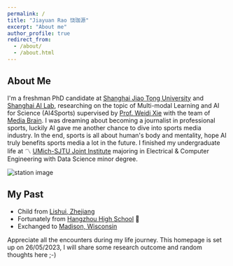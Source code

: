 ```yaml
---
permalink: /
title: "Jiayuan Rao 饶珈源"
excerpt: "About me"
author_profile: true
redirect_from: 
  - /about/
  - /about.html
---
```



## About Me
I'm a freshman PhD candidate at [Shanghai Jiao Tong University](https://en.sjtu.edu.cn/) and [Shanghai AI Lab](https://www.shlab.org.cn/), researching on the topic of Multi-modal Learning and AI for Science (AI4Sports) supervised by [Prof. Weidi Xie](https://weidixie.github.io/) with the team of [Media Brain](https://mediabrain.sjtu.edu.cn/). I was dreaming about becoming a journalist in professional sports, luckily AI gave me another chance to dive into sports media industry. In the end, sports is all about human's body and mentality, hope AI truly benefits sports media a lot in the future. I finished my undergraduate life at 〽️ [UMich-SJTU Joint Institute](https://www.ji.sjtu.edu.cn/about/) majoring in Electrical & Computer Engineering with Data Science minor degree.

![station image](https://github.com/jyrao/jyrao.github.io/blob/master/_pages/station.jpeg?raw=true "My sweet workspace")

## My Past
+ Child from [Lishui, Zhejiang](https://zh.wikipedia.org/wiki/%E4%B8%BD%E6%B0%B4%E5%B8%82)
+ Fortunately from [Hangzhou High School](http://www.hanggao1899.cn/) 🌸
+ Exchanged to [Madison, Wisconsin](https://en.wikipedia.org/wiki/Madison,_Wisconsin)

Appreciate all the encounters during my life journey. This homepage is set up on 26/05/2023, I will share some research outcome and random thoughts here ;-)
